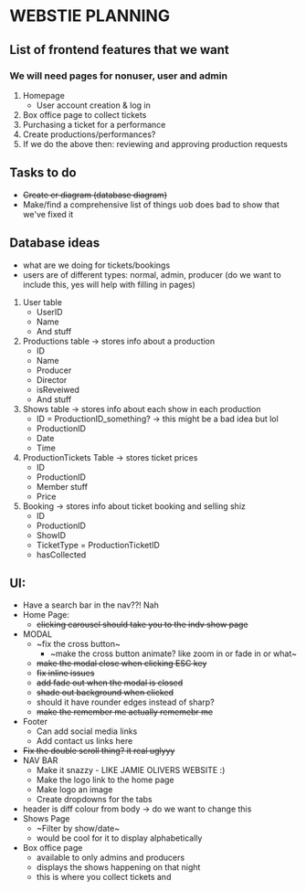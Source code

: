 # WEBSTIE PLANNING

## **List of frontend features that we want**
### We will need pages for nonuser, user and admin 
1. Homepage 
    * User account creation & log in 
3. Box office page to collect tickets
4. Purchasing a ticket for a performance
5. Create productions/performances?
6. If we do the above then: reviewing and approving production requests


## **Tasks to do**
- ~~Create er diagram (database diagram)~~
- Make/find a comprehensive list of things uob does bad to show that we've fixed it


## Database ideas
- what are we doing for tickets/bookings
- users are of different types: normal, admin, producer 
    (do we want to include this, yes will help with filling in pages)

1. User table
    * UserID
    * Name
    * And stuff
2. Productions table -> stores info about a production
    * ID 
    * Name
    * Producer
    * Director
    * isReveiwed
    * And stuff
3. Shows table -> stores info about each show in each production
    * ID = ProductionID_something? -> this might be a bad idea but lol
    * ProductionID
    * Date
    * Time
4. ProductionTickets Table -> stores ticket prices
    * ID
    * ProductionID
    * Member stuff
    * Price
5. Booking -> stores info about ticket booking and selling shiz
    * ID
    * ProductionID
    * ShowID
    * TicketType = ProductionTicketID
    * hasCollected


## UI:
* Have a search bar in the nav??! Nah
* Home Page:  
    * ~~clicking carousel should take you to the indv show page~~
* MODAL  
    * ~fix the cross button~
        * ~make the cross button animate? like zoom in or fade in or what~
    * ~~make the modal close when clicking ESC key~~
    * ~~fix inline issues~~
    * ~~add fade out when the modal is closed~~
    * ~~shade out background when clicked~~
    * should it have rounder edges instead of sharp?
    * ~~make the remember me actually rememebr me~~
* Footer
    * Can add social media links
    * Add contact us links here
* ~~Fix the double scroll thing? it real uglyyy~~
* NAV BAR
    * Make it snazzy - LIKE JAMIE OLIVERS WEBSITE :)
    * Make the logo link to the home page
    * Make logo an image
    * Create dropdowns for the tabs
* header is diff colour from body -> do we want to change this
* Shows Page
    * ~Filter by show/date~
    * would be cool for it to display alphabetically
* Box office page 
    * available to only admins and producers
    * displays the shows happening on that night
    * this is where you collect tickets and 